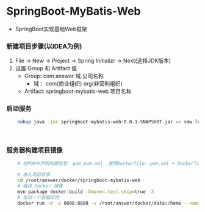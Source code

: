# SpringBoot-MyBatis-Web
  - SpringBoot实现基础Web框架

### 新建项目步骤(以IDEA为例)
  1. File -> New -> Project -> Spring Initializr -> Next(选择JDK版本)
  2. 设置 Group 和 Artifact 值
      - Group: com.answer  域.公司名称
          - 域： com(商业组织) org(非营利组织)
      - Artifact: springboot-mybatis-web    项目名称
          
### 启动服务
```bash
    nohup java -jar springboot-mybatis-web-0.0.1-SNAPSHOT.jar >> smw.log 2>&1 &
``` 

&nbsp;
    
### 服务器构建项目镜像
```bash
    # 在POM中声明构建信息: pom_pom.xml  使用Dockerfile: pom.xml + Dockerfile
    
    # 进入项目目录
    cd /root/answer/docker/springboot-mybatis-web
    # 编译 Docker 镜像
    mvn package docker:build -Dmaven.test.skip=true -X
    # 启动一个容器实例
    docker run -d -p 8088:8888 -v /root/answer/docker/data:/home --name smw IMAGE_ID
```         
